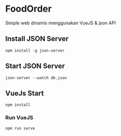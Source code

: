 # FoodOrder
<p>Simple web dinamis menggunakan VueJS & json API</p>

## Install JSON Server

```
npm install -g json-server
```

## Start JSON Server

```
json-server --watch db.json
```

## VueJs Start
```
npm install
```

### Run VueJS
```
npm run serve
```
